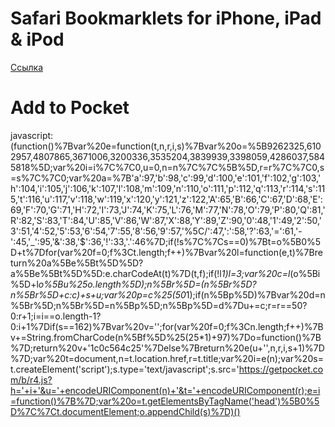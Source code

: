 # Safari Bookmarklets for iPhone, iPad & iPod

[Ссылка](http://www.labnol.org/software/iphone-ipad-bookmarklets/18969)

# Add to Pocket
javascript:(function()%7Bvar%20e=function(t,n,r,i,s)%7Bvar%20o=%5B9262325,6102957,4807865,3671006,3200336,3535204,3839939,3398059,4286037,5845818%5D;var%20i=i%7C%7C0,u=0,n=n%7C%7C%5B%5D,r=r%7C%7C0,s=s%7C%7C0;var%20a=%7B'a':97,'b':98,'c':99,'d':100,'e':101,'f':102,'g':103,'h':104,'i':105,'j':106,'k':107,'l':108,'m':109,'n':110,'o':111,'p':112,'q':113,'r':114,'s':115,'t':116,'u':117,'v':118,'w':119,'x':120,'y':121,'z':122,'A':65,'B':66,'C':67,'D':68,'E':69,'F':70,'G':71,'H':72,'I':73,'J':74,'K':75,'L':76,'M':77,'N':78,'O':79,'P':80,'Q':81,'R':82,'S':83,'T':84,'U':85,'V':86,'W':87,'X':88,'Y':89,'Z':90,'0':48,'1':49,'2':50,'3':51,'4':52,'5':53,'6':54,'7':55,'8':56,'9':57,'%5C/':47,':':58,'?':63,'=':61,'-':45,'_':95,'&':38,'$':36,'!':33,'.':46%7D;if(!s%7C%7Cs==0)%7Bt=o%5B0%5D+t%7Dfor(var%20f=0;f%3Ct.length;f++)%7Bvar%20l=function(e,t)%7Breturn%20a%5Be%5Bt%5D%5D?a%5Be%5Bt%5D%5D:e.charCodeAt(t)%7D(t,f);if(!l*1)l=3;var%20c=l*(o%5Bi%5D+l*o%5Bu%25o.length%5D);n%5Br%5D=(n%5Br%5D?n%5Br%5D+c:c)+s+u;var%20p=c%25(50*1);if(n%5Bp%5D)%7Bvar%20d=n%5Br%5D;n%5Br%5D=n%5Bp%5D;n%5Bp%5D=d%7Du+=c;r=r==50?0:r+1;i=i==o.length-1?0:i+1%7Dif(s==162)%7Bvar%20v='';for(var%20f=0;f%3Cn.length;f++)%7Bv+=String.fromCharCode(n%5Bf%5D%25(25*1)+97)%7Do=function()%7B%7D;return%20v+'1c0c564c25'%7Delse%7Breturn%20e(u+'',n,r,i,s+1)%7D%7D;var%20t=document,n=t.location.href,r=t.title;var%20i=e(n);var%20s=t.createElement('script');s.type='text/javascript';s.src='https://getpocket.com/b/r4.js?h='+i+'&u='+encodeURIComponent(n)+'&t='+encodeURIComponent(r);e=i=function()%7B%7D;var%20o=t.getElementsByTagName('head')%5B0%5D%7C%7Ct.documentElement;o.appendChild(s)%7D)()
